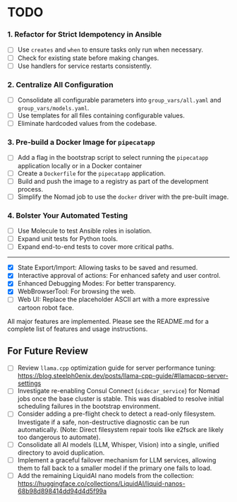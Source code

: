 # TODO


### 1. Refactor for Strict Idempotency in Ansible
- [ ] Use `creates` and `when` to ensure tasks only run when necessary.
- [ ] Check for existing state before making changes.
- [ ] Use handlers for service restarts consistently.

### 2. Centralize All Configuration
- [ ] Consolidate all configurable parameters into `group_vars/all.yaml` and `group_vars/models.yaml`.
- [ ] Use templates for all files containing configurable values.
- [ ] Eliminate hardcoded values from the codebase.

### 3. Pre-build a Docker Image for `pipecatapp`
- [ ] Add a flag in the bootstrap script to select running  the `pipecatapp` application locally or in a Docker container
- [ ] Create a `Dockerfile` for the `pipecatapp` application.
- [ ] Build and push the image to a registry as part of the development process.
- [ ] Simplify the Nomad job to use the `docker` driver with the pre-built image.

### 4. Bolster Your Automated Testing
- [ ] Use Molecule to test Ansible roles in isolation.
- [ ] Expand unit tests for Python tools.
- [ ] Expand end-to-end tests to cover more critical paths.

---


- [x] State Export/Import: Allowing tasks to be saved and resumed.
- [x] Interactive approval of actions: For enhanced safety and user control.
- [x] Enhanced Debugging Modes: For better transparency.
- [x] WebBrowserTool: For browsing the web.
- [ ] Web UI: Replace the placeholder ASCII art with a more expressive cartoon robot face.

All major features are implemented. Please see the README.md for a complete list of features and usage instructions.

## For Future Review

- [ ] Review `llama.cpp` optimization guide for server performance tuning: <https://blog.steelph0enix.dev/posts/llama-cpp-guide/#llamacpp-server-settings>
- [ ] Investigate re-enabling Consul Connect (`sidecar_service`) for Nomad jobs once the base cluster is stable. This was disabled to resolve initial scheduling failures in the bootstrap environment.
- [ ] Consider adding a pre-flight check to detect a read-only filesystem. Investigate if a safe, non-destructive diagnostic can be run automatically. (Note: Direct filesystem repair tools like e2fsck are likely too dangerous to automate).
- [ ] Consolidate all AI models (LLM, Whisper, Vision) into a single, unified directory to avoid duplication.
- [ ] Implement a graceful failover mechanism for LLM services, allowing them to fall back to a smaller model if the primary one fails to load.
- [ ] Add the remaining LiquidAI nano models from the collection: <https://huggingface.co/collections/LiquidAI/liquid-nanos-68b98d898414dd94d4d5f99a>

